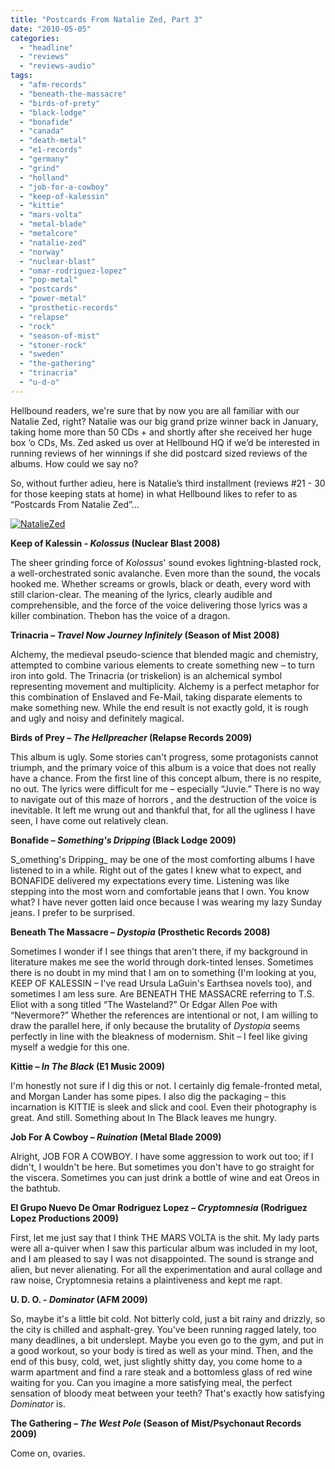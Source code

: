 ```yaml
---
title: "Postcards From Natalie Zed, Part 3"
date: "2010-05-05"
categories: 
  - "headline"
  - "reviews"
  - "reviews-audio"
tags: 
  - "afm-records"
  - "beneath-the-massacre"
  - "birds-of-prety"
  - "black-lodge"
  - "bonafide"
  - "canada"
  - "death-metal"
  - "e1-records"
  - "germany"
  - "grind"
  - "holland"
  - "job-for-a-cowboy"
  - "keep-of-kalessin"
  - "kittie"
  - "mars-volta"
  - "metal-blade"
  - "metalcore"
  - "natalie-zed"
  - "norway"
  - "nuclear-blast"
  - "omar-rodriguez-lopez"
  - "pop-metal"
  - "postcards"
  - "power-metal"
  - "prosthetic-records"
  - "relapse"
  - "rock"
  - "season-of-mist"
  - "stoner-rock"
  - "sweden"
  - "the-gathering"
  - "trinacria"
  - "u-d-o"
---
```


Hellbound readers, we're sure that by now you are all familiar with our Natalie Zed, right? Natalie was our big grand prize winner back in January, taking home more than 50 CDs + and shortly after she received her huge box ‘o CDs, Ms. Zed asked us over at Hellbound HQ if we’d be interested in running reviews of her winnings if she did postcard sized reviews of the albums. How could we say no?

So, without further adieu, here is Natalie’s third installment (reviews #21 - 30 for those keeping stats at home) in what Hellbound likes to refer to as “Postcards From Natalie Zed”…

[![NatalieZed](http://www.hellbound.ca/wp-content/uploads/2010/03/NatalieZed-225x300.jpg "NatalieZed")](http://www.hellbound.ca/wp-content/uploads/2010/03/NatalieZed.jpg)

**Keep of Kalessin - _Kolossus_ (Nuclear Blast 2008)**

The sheer grinding force of _Kolossus_' sound evokes lightning-blasted rock, a well-orchestrated sonic avalanche. Even more than the sound, the vocals hooked me. Whether screams or growls, black or death, every word with still clarion-clear. The meaning of the lyrics, clearly audible and comprehensible, and the force of the voice delivering those lyrics was a killer combination. Thebon has the voice of a dragon.

**Trinacria – _Travel Now Journey Infinitely_ (Season of Mist 2008)**

Alchemy, the medieval pseudo-science that blended magic and chemistry, attempted to combine various elements to create something new – to turn iron into gold. The Trinacria (or triskelion) is an alchemical symbol representing movement and multiplicity. Alchemy is a perfect metaphor for this combination of Enslaved and Fe-Mail, taking disparate elements to make something new. While the end result is not exactly gold, it is rough and ugly and noisy and definitely magical.

**Birds of Prey – _The Hellpreacher_ (Relapse Records 2009)**

This album is ugly. Some stories can't progress, some protagonists cannot triumph, and the primary voice of this album is a voice that does not really have a chance. From the first line of this concept album, there is no respite, no out. The lyrics were difficult for me – especially “Juvie.” There is no way to navigate out of this maze of horrors , and the destruction of the voice is inevitable. It left me wrung out and thankful that, for all the ugliness I have seen, I have come out relatively clean.

**Bonafide – _Something's Dripping_ (Black Lodge 2009)**

S_omething's Dripping_ may be one of the most comforting albums I have listened to in a while. Right out of the gates I knew what to expect, and BONAFIDE delivered my expectations every time. Listening was like stepping into the most worn and comfortable jeans that I own. You know what? I have never gotten laid once because I was wearing my lazy Sunday jeans. I prefer to be surprised.

**Beneath The Massacre – _Dystopia_ (Prosthetic Records 2008)**

Sometimes I wonder if I see things that aren't there, if my background in literature makes me see the world through dork-tinted lenses. Sometimes there is no doubt in my mind that I am on to something (I'm looking at you, KEEP OF KALESSIN – I've read Ursula LaGuin's Earthsea novels too), and sometimes I am less sure. Are BENEATH THE MASSACRE referring to T.S. Eliot with a song titled “The Wasteland?” Or Edgar Allen Poe with “Nevermore?” Whether the references are intentional or not, I am willing to draw the parallel here, if only because the brutality of _Dystopia_ seems perfectly in line with the bleakness of modernism. Shit – I feel like giving myself a wedgie for this one.

**Kittie – _In The Black_ (E1 Music 2009)**

I'm honestly not sure if I dig this or not. I certainly dig female-fronted metal, and Morgan Lander has some pipes. I also dig the packaging – this incarnation is KITTIE is sleek and slick and cool. Even their photography is great. And still. Something about In The Black leaves me hungry.

**Job For A Cowboy – _Ruination_ (Metal Blade 2009)**

Alright, JOB FOR A COWBOY. I have some aggression to work out too; if I didn't, I wouldn't be here. But sometimes you don't have to go straight for the viscera. Sometimes you can just drink a bottle of wine and eat Oreos in the bathtub.

**El Grupo Nuevo De Omar Rodriguez Lopez – _Cryptomnesia_ (Rodriguez Lopez Productions 2009)**

First, let me just say that I think THE MARS VOLTA is the shit. My lady parts were all a-quiver when I saw this particular album was included in my loot, and I am pleased to say I was not disappointed. The sound is strange and alien, but never alienating. For all the experimentation and aural collage and raw noise, Cryptomnesia retains a plaintiveness and kept me rapt.

**U. D. O. - _Dominator_ (AFM 2009)**

So, maybe it's a little bit cold. Not bitterly cold, just a bit rainy and drizzly, so the city is chilled and asphalt-grey. You've been running ragged lately, too many deadlines, a bit underslept. Maybe you even go to the gym, and put in a good workout, so your body is tired as well as your mind. Then, and the end of this busy, cold, wet, just slightly shitty day, you come home to a warm apartment and find a rare steak and a bottomless glass of red wine waiting for you. Can you imagine a more satisfying meal, the perfect sensation of bloody meat between your teeth? That's exactly how satisfying _Dominator_ is.

**The Gathering – _The West Pole_ (Season of Mist/Psychonaut Records 2009)**

Come on, ovaries.
